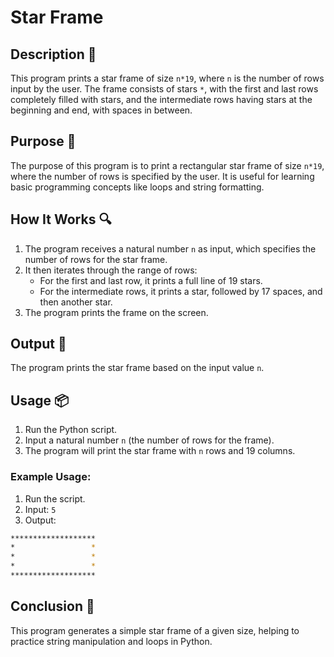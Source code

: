 # Star Frame

## Description 📝

This program prints a star frame of size `n*19`, where `n` is the number of rows input by the user. The frame consists of stars `*`, with the first and last rows completely filled with stars, and the intermediate rows having stars at the beginning and end, with spaces in between.

## Purpose 🎯

The purpose of this program is to print a rectangular star frame of size `n*19`, where the number of rows is specified by the user. It is useful for learning basic programming concepts like loops and string formatting.

## How It Works 🔍

1. The program receives a natural number `n` as input, which specifies the number of rows for the star frame.
2. It then iterates through the range of rows:
    - For the first and last row, it prints a full line of 19 stars.
    - For the intermediate rows, it prints a star, followed by 17 spaces, and then another star.
3. The program prints the frame on the screen.

## Output 📜

The program prints the star frame based on the input value `n`.

## Usage 📦

1. Run the Python script.
2. Input a natural number `n` (the number of rows for the frame).
3. The program will print the star frame with `n` rows and 19 columns.

### Example Usage:

1. Run the script.
2. Input: `5`
3. Output:

```bash
*******************
*                 *
*                 *
*                 *
*******************
```

## Conclusion 🚀

This program generates a simple star frame of a given size, helping to practice string manipulation and loops in Python.
